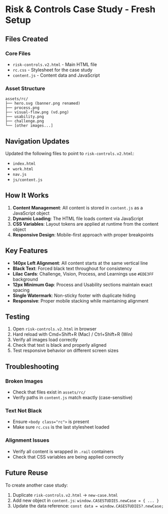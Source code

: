 # Risk & Controls Case Study - Fresh Setup

## Files Created

### Core Files
- `risk-controls.v2.html` - Main HTML file
- `rc.css` - Stylesheet for the case study
- `content.js` - Content data and JavaScript

### Asset Structure
```
assets/rc/
├── hero.svg (banner.png renamed)
├── process.png
├── visual-flow.png (vd.png)
├── usability.png
├── challenge.png
└── [other images...]
```

## Navigation Updates
Updated the following files to point to `risk-controls.v2.html`:
- `index.html`
- `work.html` 
- `nav.js`
- `js/content.js`

## How It Works

1. **Content Management**: All content is stored in `content.js` as a JavaScript object
2. **Dynamic Loading**: The HTML file loads content via JavaScript
3. **CSS Variables**: Layout tokens are applied at runtime from the content object
4. **Responsive Design**: Mobile-first approach with proper breakpoints

## Key Features

- **140px Left Alignment**: All content starts at the same vertical line
- **Black Text**: Forced black text throughout for consistency
- **Lilac Cards**: Challenge, Vision, Process, and Learnings use `#EDE3FF` background
- **12px Minimum Gap**: Process and Usability sections maintain exact spacing
- **Single Watermark**: Non-sticky footer with duplicate hiding
- **Responsive**: Proper mobile stacking while maintaining alignment

## Testing

1. Open `risk-controls.v2.html` in browser
2. Hard reload with Cmd+Shift+R (Mac) / Ctrl+Shift+R (Win)
3. Verify all images load correctly
4. Check that text is black and properly aligned
5. Test responsive behavior on different screen sizes

## Troubleshooting

### Broken Images
- Check that files exist in `assets/rc/`
- Verify paths in `content.js` match exactly (case-sensitive)

### Text Not Black
- Ensure `<body class="rc">` is present
- Make sure `rc.css` is the last stylesheet loaded

### Alignment Issues
- Verify all content is wrapped in `.rail` containers
- Check that CSS variables are being applied correctly

## Future Reuse

To create another case study:
1. Duplicate `risk-controls.v2.html` → `new-case.html`
2. Add new object in `content.js`: `window.CASESTUDIES.newCase = { ... }`
3. Update the data reference: `const data = window.CASESTUDIES?.newCase;`
